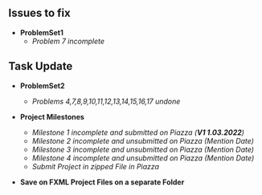 ## Issues to fix
+ **ProblemSet1**
    + _Problem 7 incomplete_

## Task Update
+ **ProblemSet2**
    + _Problems 4,7,8,9,10,11,12,13,14,15,16,17 undone_

+ **Project Milestones**
  + _Milestone 1 incomplete and submitted on Piazza (**V1 1.03.2022**)_
  + _Milestone 2 incomplete and unsubmitted on Piazza (Mention Date)_
  + _Milestone 3 incomplete and unsubmitted on Piazza (Mention Date)_
  + _Milestone 4 incomplete and unsubmitted on Piazza (Mention Date)_
  + _Submit Project in zipped File in Piazza_
+ **Save on FXML Project Files on a separate Folder**
